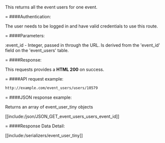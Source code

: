 <!-- --- title: GET /event_users/users/:event_id -->

This returns all the event users for one event.

=
####Authentication:

The user needs to be logged in and have valid credentials to use this route.

=
####Parameters:

:event_id - Integer, passed in through the URL. Is derived from the 'event_id' field on the 'event_users' table.

=
####Response:

This requests provides a <strong>HTML 200</strong> on success.

=
####API request example:
```html
http://example.com/event_users/users/10579
```

=
####JSON response example:

Returns an array of event_user_tiny objects

[[include:/json/JSON_GET_event_users_users_event_id]]

=
####Response Data Detail:

[[include:/serializers/event_user_tiny]]